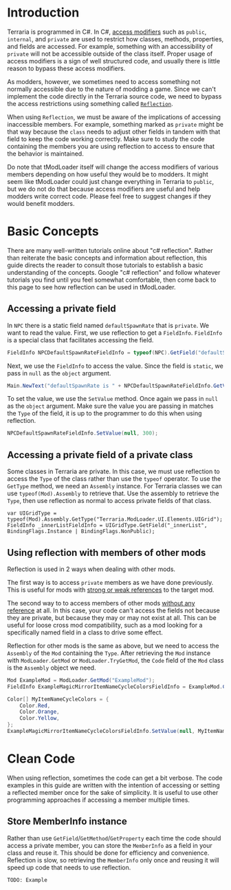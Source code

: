# Introduction
Terraria is programmed in C#. In C#, [access modifiers](https://learn.microsoft.com/en-us/dotnet/csharp/programming-guide/classes-and-structs/access-modifiers) such as `public`, `internal`, and `private` are used to restrict how classes, methods, properties, and fields are accessed. For example, something with an accessibility of `private` will not be accessible outside of the class itself. Proper usage of access modifiers is a sign of well structured code, and usually there is little reason to bypass these access modifiers. 

As modders, however, we sometimes need to access something not normally accessible due to the nature of modding a game. Since we can't implement the code directly in the Terraria source code, we need to bypass the access restrictions using something called [`Reflection`](https://learn.microsoft.com/en-us/dotnet/framework/reflection-and-codedom/reflection). 

When using `Reflection`, we must be aware of the implications of accessing inaccessible members. For example, something marked as `private` might be that way because the `class` needs to adjust other fields in tandem with that field to keep the code working correctly. Make sure to study the code containing the members you are using reflection to access to ensure that the behavior is maintained.

Do note that tModLoader itself will change the access modifiers of various members depending on how useful they would be to modders. It might seem like tModLoader could just change everything in Terraria to `public`, but we do not do that because access modifiers are useful and help modders write correct code. Please feel free to suggest changes if they would benefit modders.

# Basic Concepts
There are many well-written tutorials online about "c# reflection". Rather than reiterate the basic concepts and information about reflection, this guide directs the reader to consult those tutorials to establish a basic understanding of the concepts. Google "c# reflection" and follow whatever tutorials you find until you feel somewhat comfortable, then come back to this page to see how reflection can be used in tModLoader.

## Accessing a private field
In `NPC` there is a static field named `defaultSpawnRate` that is `private`. We want to read the value. First, we use reflection to get a `FieldInfo`. `FieldInfo` is a special class that facilitates accessing the field.
```cs
FieldInfo NPCDefaultSpawnRateFieldInfo = typeof(NPC).GetField("defaultSpawnRate", BindingFlags.NonPublic | BindingFlags.Static);
```
Next, we use the `FieldInfo` to access the value. Since the field is `static`, we pass in `null` as the `object` argument.
```cs
Main.NewText("defaultSpawnRate is " + NPCDefaultSpawnRateFieldInfo.GetValue(null));
```
To set the value, we use the `SetValue` method. Once again we pass in `null` as the `object` argument. Make sure the value you are passing in matches the `Type` of the field, it is up to the programmer to do this when using reflection.
```cs
NPCDefaultSpawnRateFieldInfo.SetValue(null, 300);
```

## Accessing a private field of a private class
Some classes in Terraria are private. In this case, we must use reflection to access the `Type` of the class rather than use the `typeof` operator. To use the `GetType` method, we need an `Assembly` instance. For Terraria classes we can use `typeof(Mod).Assembly` to retrieve that. Use the assembly to retrieve the `Type`, then use reflection as normal to access private fields of that class.
```
var UIGridType = typeof(Mod).Assembly.GetType("Terraria.ModLoader.UI.Elements.UIGrid");
FieldInfo _innerListFieldInfo = UIGridType.GetField("_innerList", BindingFlags.Instance | BindingFlags.NonPublic);
```

## Using reflection with members of other mods
Reflection is used in 2 ways when dealing with other mods. 

The first way is to access `private` members as we have done previously. This is useful for mods with [strong or weak references](https://github.com/tModLoader/tModLoader/wiki/Expert-Cross-Mod-Content#strong-references-aka-modreferences-expert) to the target mod.

The second way to to access members of other mods [without any reference](https://github.com/tModLoader/tModLoader/wiki/Expert-Cross-Mod-Content#no-references-aka-reflection-expert) at all. In this case, your code can't access the fields not because they are private, but because they may or may not exist at all. This can be useful for loose cross mod compatibility, such as a mod looking for a specifically named field in a class to drive some effect.

Reflection for other mods is the same as above, but we need to access the `Assembly` of the `Mod` containing the `Type`. After retrieving the `Mod` instance with `ModLoader.GetMod` or `ModLoader.TryGetMod`, the `Code` field of the `Mod` class is the `Assembly` object we need.

```cs
Mod ExampleMod = ModLoader.GetMod("ExampleMod");
FieldInfo ExampleMagicMirrorItemNameCycleColorsFieldInfo = ExampleMod.Code.GetType("ExampleMod.Content.Items.Tools.ExampleMagicMirror").GetField("itemNameCycleColors");

Color[] MyItemNameCycleColors = {
	Color.Red,
	Color.Orange,
	Color.Yellow,
};
ExampleMagicMirrorItemNameCycleColorsFieldInfo.SetValue(null, MyItemNameCycleColors);
```

# Clean Code
When using reflection, sometimes the code can get a bit verbose. The code examples in this guide are written with the intention of accessing or setting a reflected member once for the sake of simplicity. It is useful to use other programming approaches if accessing a member multiple times.

## Store MemberInfo instance
Rather than use `GetField`/`GetMethod`/`GetProperty` each time the code should access a private member, you can store the `MemberInfo` as a field in your class and reuse it. This should be done for efficiency and convenience. Reflection is slow, so retrieving the `MemberInfo` only once and reusing it will speed up code that needs to use reflection. 

`TODO: Example`
